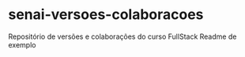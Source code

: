 # senai-versoes-colaboracoes
Repositório de versões e colaborações do curso FullStack
Readme de exemplo
